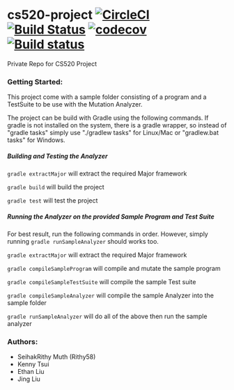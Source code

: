 # cs520-project [![CircleCI](https://circleci.com/gh/Rithy58/mutation-analyzer.svg?style=shield)](https://circleci.com/gh/Rithy58/mutation-analyzer) [![Build Status](https://travis-ci.com/Rithy58/cs520-project.svg?token=D8MZUVqYSoqQhwnmjbyh&branch=master)](https://travis-ci.com/Rithy58/cs520-project) [![codecov](https://codecov.io/gh/Rithy58/mutation-analyzer/branch/master/graph/badge.svg)](https://codecov.io/gh/Rithy58/mutation-analyzer) [![Build status](https://ci.appveyor.com/api/projects/status/juu9yxwa260j7u6y/branch/master?svg=true)](https://ci.appveyor.com/project/Rithy58/mutation-analyzer/branch/master)

Private Repo for CS520 Project

### Getting Started:
This project come with a sample folder consisting of a program and a TestSuite
to be use with the Mutation Analyzer.

The project can be build with Gradle using the following commands. If gradle is not installed on the system, there is a gradle wrapper, so instead of "gradle tasks" simply use "./gradlew tasks" for Linux/Mac or "gradlew.bat tasks" for Windows.

##### Building and Testing the Analyzer

`gradle extractMajor` will extract the required Major framework

`gradle build` will build the project

`gradle test` will test the project



##### Running the Analyzer on the provided Sample Program and Test Suite

For best result, run the following commands in order. However, simply running `gradle runSampleAnalyzer` should works too.

`gradle extractMajor` will extract the required Major framework

`gradle compileSampleProgram` will compile and mutate the sample program

`gradle compileSampleTestSuite` will compile the sample Test suite

`gradle compileSampleAnalyzer` will compile the sample Analyzer into the sample folder

`gradle runSampleAnalyzer` will do all of the above then run the sample analyzer

### Authors:
+ SeihakRithy Muth (Rithy58)
+ Kenny Tsui
+ Ethan Liu
+ Jing Liu

